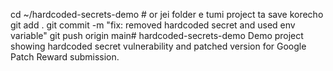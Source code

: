 cd ~/hardcoded-secrets-demo  # or jei folder e tumi project ta save korecho
git add .
git commit -m "fix: removed hardcoded secret and used env variable"
git push origin main# hardcoded-secrets-demo
Demo project showing hardcoded secret vulnerability and patched version for Google Patch Reward submission.
